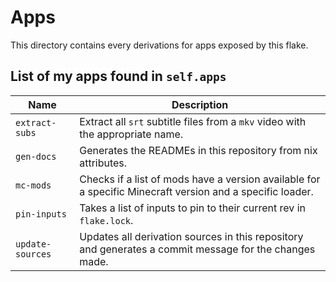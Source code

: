# Apps

This directory contains every derivations for apps exposed by this flake.

## List of my apps found in `self.apps`

| Name | Description |
| ---- | ----------- |
| `extract-subs` | Extract all `srt` subtitle files from a `mkv` video with the appropriate name. |
| `gen-docs` | Generates the READMEs in this repository from nix attributes. |
| `mc-mods` | Checks if a list of mods have a version available for a specific Minecraft version and a specific loader. |
| `pin-inputs` | Takes a list of inputs to pin to their current rev in `flake.lock`. |
| `update-sources` | Updates all derivation sources in this repository and generates a commit message for the changes made. |
